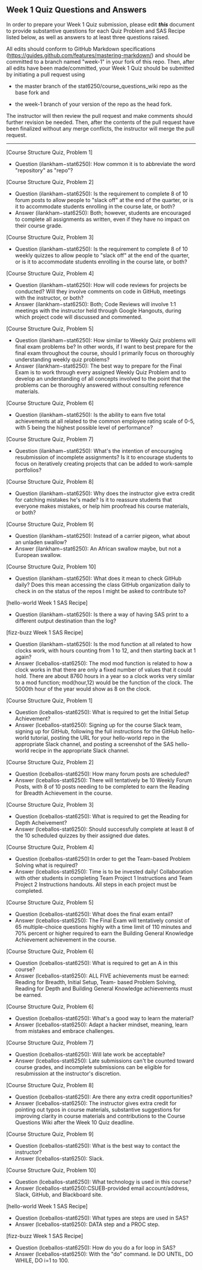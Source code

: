 ## Week 1 Quiz Questions and Answers

In order to prepare your Week 1 Quiz submission, please edit ***this*** document to provide substantive questions for each Quiz Problem and SAS Recipe listed below, as well as answers to at least three questions raised.

All edits should conform to GitHub Markdown specifications (https://guides.github.com/features/mastering-markdown/) and should be committed to a branch named "week-1" in your fork of this repo. Then, after all edits have been made/committed, your Week 1 Quiz should be submitted by initiating a pull request using

- the master branch of the stat6250/course_questions_wiki repo as the base fork and

- the week-1 branch of your version of the repo as the head fork.

The instructor will then review the pull request and make comments should further revision be needed. Then, after the contents of the pull request have been finalized without any merge conflicts, the instructor will merge the pull request.



********************************************************************************



[Course Structure Quiz, Problem 1]
- Question (ilankham−stat6250): How common it is to abbreviate the word "repository" as "repo"?



[Course Structure Quiz, Problem 2]
- Question (ilankham−stat6250): Is the requirement to complete 8 of 10 forum posts to allow people to "slack off" at the end of the quarter, or is it to accommodate students enrolling in the course late, or both?
- Answer (ilankham−stat6250): Both; however, students are encouraged to complete all assignments as written, even if they have no impact on their course grade.



[Course Structure Quiz, Problem 3]
- Question (ilankham−stat6250): Is the requirement to complete 8 of 10 weekly quizzes to allow people to "slack off" at the end of the quarter, or is it to accommodate students enrolling in the course late, or both?



[Course Structure Quiz, Problem 4]
- Question (ilankham−stat6250): How will code reviews for projects be conducted? Will they involve comments on code in GitHub, meetings with the instructor, or both?
- Answer (ilankham−stat6250): Both; Code Reviews will involve 1:1 meetings with the instructor held through Google Hangouts, during which project code will discussed and commented.



[Course Structure Quiz, Problem 5]
- Question (ilankham−stat6250): How similar to Weekly Quiz problems will final exam problems be? In other words, if I want to best prepare for the final exam throughout the course, should I primarily focus on thoroughly understanding weekly quiz problems?
- Answer (ilankham−stat6250): The best way to prepare for the Final Exam is to work through every assigned Weekly Quiz Problem and to develop an understanding of all concepts involved to the point that the problems can be thoroughly answered without consulting reference materials.



[Course Structure Quiz, Problem 6]
- Question (ilankham−stat6250): Is the ability to earn five total achievements at all related to the common employee rating scale of 0-5, with 5 being the highest possible level of performance?



[Course Structure Quiz, Problem 7]
- Question (ilankham−stat6250): What's the intention of encouraging resubmission of incomplete assignments? Is it to encourage students to focus on iteratively creating projects that can be added to work-sample portfolios?



[Course Structure Quiz, Problem 8]
- Question (ilankham−stat6250): Why does the instructor give extra credit for catching mistakes he's made? Is it to reassure students that everyone makes mistakes, or help him proofread his course materials, or both?



[Course Structure Quiz, Problem 9]
- Question (ilankham−stat6250): Instead of a carrier pigeon, what about an unladen swallow?
- Answer (ilankham−stat6250): An African swallow maybe, but not a European swallow.



[Course Structure Quiz, Problem 10]
- Question (ilankham−stat6250): What does it mean to check GitHub daily? Does this mean accessing the class GitHub organization daily to check in on the status of the repos I might be asked to contribute to?



[hello-world Week 1 SAS Recipe]
- Question (ilankham−stat6250): Is there a way of having SAS print to a different output destination than the log?



[fizz-buzz Week 1 SAS Recipe]
- Question (ilankham−stat6250): Is the mod function at all related to how clocks work, with hours counting from 1 to 12, and then starting back at 1 again?
- Answer (lceballos-stat6250): The mod mod function is related to how a clock works in that there are only a fixed number of values that it could hold. There are about 8760 hours in a year so a clock works very similar to a mod function; mod(hour,12) would be the function of the clock. The 5000th hour of the year would show as 8 on the clock.



[Course Structure Quiz, Problem 1]
- Question (lceballos-stat6250): What is required to get the Initial Setup Achievement?
- Answer (lceballos-stat6250): Signing up for the course Slack team, signing up for GitHub, following the full instructions for the GitHub hello-world tutorial, posting the URL for your hello-world repo in the appropriate Slack channel, and posting a screenshot of the SAS hello-world recipe in the appropriate Slack channel.



[Course Structure Quiz, Problem 2]
- Question (lceballos-stat6250): How many forum posts are scheduled?
- Answer (lceballos-stat6250): There will tentatively be 10 Weekly Forum Posts, with 8 of 10 posts needing to be completed to earn the Reading for Breadth Achievement in the course.



[Course Structure Quiz, Problem 3]
- Question (lceballos-stat6250): What is required to get the Reading for Depth Acheivement?
- Answer (lceballos-stat6250): Should successfully complete at least 8 of the 10 scheduled quizzes by their assigned due dates.



[Course Structure Quiz, Problem 4]
- Question (lceballos-stat6250):In order to get the Team-based Problem Solving what is required?
- Answer (lceballos-stat6250): Time is to be invested daily! Collaboration with other students in completing Team Project 1 Instructions and Team Project 2 Instructions handouts. All steps in each project must be completed.



[Course Structure Quiz, Problem 5]
- Question (lceballos-stat6250): What does the final exam entail?
- Answer (lceballos-stat6250): The Final Exam will tentatively consist of 65 multiple-choice questions highly with a time limit of 110 minutes and 70% percent or higher required to earn the Building General Knowledge Achievement achievement in the course.



[Course Structure Quiz, Problem 6]
- Question (lceballos-stat6250): What is required to get an A in this course?
- Answer (lceballos-stat6250): ALL FIVE achievements must be earned: 	
Reading for Breadth, Initial Setup, Team- based Problem Solving, Reading for Depth and Building General Knowledge achievements must be earned. 



[Course Structure Quiz, Problem 6]
- Question (lceballos-stat6250): What's a good way to learn the material?
- Answer (lceballos-stat6250): Adapt a hacker mindset, meaning, learn from mistakes and embrace challenges.



[Course Structure Quiz, Problem 7]
- Question (lceballos-stat6250): Will late work be acceptable?
- Answer (lceballos-stat6250): Late submissions can't  be counted toward course grades, and  incomplete submissions can be eligible for resubmission at the instructor's discretion.



[Course Structure Quiz, Problem 8]
- Question (lceballos-stat6250): Are there any extra credit opportunities?
- Answer (lceballos-stat6250): The instructor gives extra credit for pointing out typos in course materials, substantive suggestions for improving clarity in course materials and contributions to the Course Questions Wiki after the Week 10 Quiz deadline.



[Course Structure Quiz, Problem 9]
- Question (lceballos-stat6250): What is the best way to contact the instructor?
- Answer (lceballos-stat6250): Slack.



[Course Structure Quiz, Problem 10]
- Question (lceballos-stat6250): What technology is used in this course?
- Answer (lceballos-stat6250):CSUEB-provided email account/address, Slack, GitHub, and Blackboard site.



[hello-world Week 1 SAS Recipe]
- Question (lceballos-stat6250): What types are steps are used in SAS?
- Answer (lceballos-stat6250): DATA step and a PROC step.



[fizz-buzz Week 1 SAS Recipe]
- Question (lceballos-stat6250): How do you do a for loop in SAS?
- Answer (lceballos-stat6250): With the "do" command. Ie DO UNTIL, DO WHILE, DO i=1 to 100.
